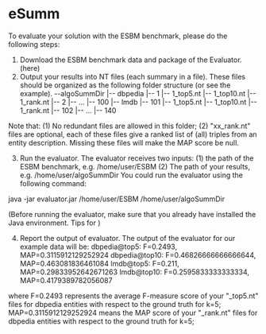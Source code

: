 # eSumm



To evaluate your solution with the ESBM benchmark, please do the following steps:
1. Download the ESBM benchmark data and package of the Evaluator. (here)
2. Output your results into NT files (each summary in a file). 
These files should be organized as the following folder structure (or see the example).
--algoSummDir
	|-- dbpedia
		|-- 1
			|-- 1_top5.nt
			|-- 1_top10.nt
			|-- 1_rank.nt
		|-- 2
		|-- ...
		|-- 100
  	|-- lmdb
		|-- 101
			|-- 1_top5.nt
			|-- 1_top10.nt
			|-- 1_rank.nt
		|-- 102
		|-- ...
		|-- 140

Note that:
(1) No redundant files are allowed in this folder;
(2) "xx_rank.nt" files are optional, each of these files give a ranked list of (all) triples from an entity description. 
Missing these files will make the MAP score be null. 
		
		
3. Run the evaluator. 
The evaluator receives two inputs:
(1) the path of the ESBM benchmark, e.g. /home/user/ESBM
(2) The path of your results, e.g. /home/user/algoSummDir
You could run the evaluator using the following command:

java -jar evaluator.jar /home/user/ESBM /home/user/algoSummDir

(Before running the evaluator, make sure that you already have installed the Java environment. Tips for )

4. Report the output of evaluator.
The output of the evaluator for our example data will be:
dbpedia@top5:	F=0.2493, MAP=0.3115912129252924
dbpedia@top10:	F=0.46826666666666644, MAP=0.463081836461084
lmdb@top5:	F=0.211, MAP=0.29833952642671263
lmdb@top10:	F=0.2595833333333334, MAP=0.4179389782056087

where F=0.2493 represents the average F-measure score of your "_top5.nt" files for dbpedia entities with respect to the ground truth for k=5;
MAP=0.3115912129252924 means the MAP score of your "_rank.nt" files for dbpedia entities with respect to the ground truth for k=5;




